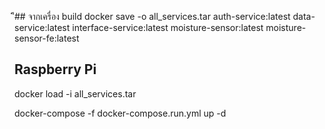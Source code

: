 ิี## จากเครื่อง build
docker save -o all_services.tar auth-service:latest data-service:latest interface-service:latest moisture-sensor:latest moisture-sensor-fe:latest

## Raspberry Pi
docker load -i all_services.tar

docker-compose -f docker-compose.run.yml up -d